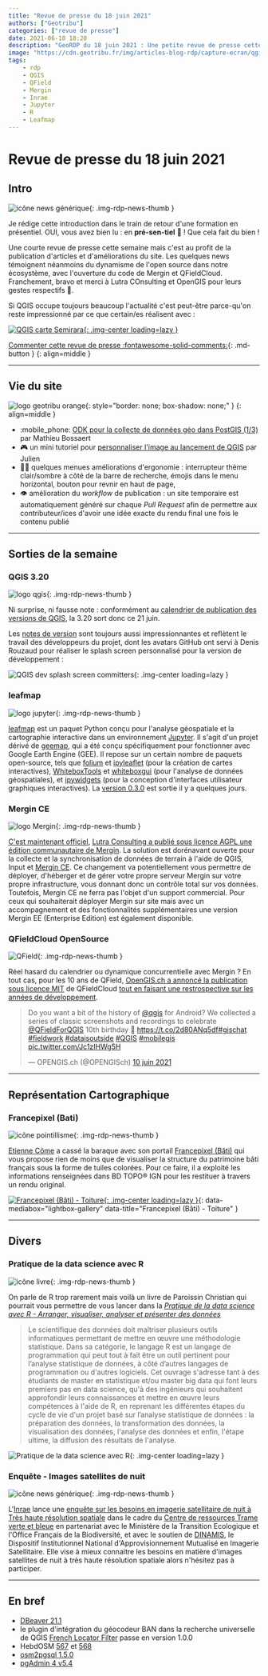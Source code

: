 ```yaml
---
title: "Revue de presse du 18 juin 2021"
authors: ["Geotribu"]
categories: ["revue de presse"]
date: 2021-06-18 18:20
description: "GeoRDP du 18 juin 2021 : Une petite revue de presse cette semaine mais c'est au profit de la publication d'articles ou d'améliorations du site. Les quelques news témoignent néanmoins du dynamisme de l'open source dans notre écosystème, avec l'ouverture du code de Mergin et QFieldCloud."
image: "https://cdn.geotribu.fr/img/articles-blog-rdp/capture-ecran/qgis_carte_semirara_2021.jpg"
tags:
    - rdp
    - QGIS
    - QField
    - Mergin
    - Inrae
    - Jupyter
    - R
    - Leafmap
---
```


# Revue de presse du 18 juin 2021

## Intro

![icône news générique](https://cdn.geotribu.fr/img/internal/icons-rdp-news/news.png "News"){: .img-rdp-news-thumb }

Je rédige cette introduction dans le train de retour d'une formation en présentiel. OUI, vous avez bien lu : en **pré-sen-tiel** :partying_face: ! Que cela fait du bien !

Une courte revue de presse cette semaine mais c'est au profit de la publication d'articles et d'améliorations du site. Les quelques news témoignent néanmoins du dynamisme de l'open source dans notre écosystème, avec l'ouverture du code de Mergin et QFieldCloud. Franchement, bravo et merci à Lutra COnsulting et OpenGIS pour leurs gestes respectifs :clap:.

Si QGIS occupe toujours beaucoup l'actualité c'est peut-être parce-qu'on reste impressionné par ce que certain/es réalisent avec :

[![QGIS carte Semirara](https://cdn.geotribu.fr/img/articles-blog-rdp/capture-ecran/qgis_carte_semirara_2021.jpg "Carte de l'île de Semirara, réalisée avec QGIS"){: .img-center loading=lazy }](https://www.flickr.com/photos/74062463@N03/51201592406/in/pool-qgis/)

[Commenter cette revue de presse :fontawesome-solid-comments:](#__comments){: .md-button }
{: align=middle }

----

## Vie du site

![logo geotribu orange](https://cdn.geotribu.fr/img/internal/charte/geotribu_logo_rectangle_384x80.png "logo geotribu orange"){: style="border: none; box-shadow: none;" }
{: align=middle }

- :mobile_phone: [ODK pour la collecte de données géo dans PostGIS (1/3)](/articles/2021/2021-06-08_odk_postgis_1/) par Mathieu Bossaert
- :video_game: un mini tutoriel pour [personnaliser l'image au lancement de QGIS](/articles/2021/2021-06-11_qgis_personnaliser_splash_screen/) par Julien
- :artist: quelques menues améliorations d'ergonomie : interrupteur thème clair/sombre à côté de la barre de recherche, émojis dans le menu horizontal, bouton pour revnir en haut de page,
- :eye: amélioration du *workflow* de publication : un site temporaire est automatiquement généré sur chaque *Pull Request* afin de permettre aux contributeur/ices d'avoir une idée exacte du rendu final une fois le contenu publié

----

## Sorties de la semaine

### QGIS 3.20

![logo qgis](https://cdn.geotribu.fr/img/logos-icones/logiciels_librairies/qgis.png "QGIS"){: .img-rdp-news-thumb }

Ni surprise, ni fausse note : conformément au [calendrier de publication des versions de QGIS](https://www.qgis.org/fr/site/getinvolved/development/roadmap.html#release-schedule), la 3.20 sort donc ce 21 juin.

Les [notes de version](https://changelog.qgis.org/en/qgis/version/3.20/) sont toujours aussi impressionnantes et reflètent le travail des développeurs du projet, dont les avatars GitHub ont servi à Denis Rouzaud pour réaliser le splash screen personnalisé pour la version de développement :

![QGIS dev splash screen committers](https://raw.githubusercontent.com/qgis/QGIS/b1ae357fe846c78c8c47a539ec659ac702cc031e/images/splash/splash.png "QGIS dev splash screen committers"){: .img-center loading=lazy }

### leafmap

![logo jupyter](https://cdn.geotribu.fr/img/logos-icones/logiciels_librairies/Jupyter_logo.png "Jupyter"){: .img-rdp-news-thumb }

[leafmap](https://github.com/giswqs/leafmap) est un paquet Python conçu pour l'analyse géospatiale et la cartographie interactive dans un environnement [Jupyter](https://jupyter.org). Il s'agit d'un projet dérivé de [geemap](https://geemap.org), qui a été conçu spécifiquement pour fonctionner avec Google Earth Engine (GEE). Il repose sur un certain nombre de paquets open-source, tels que [folium](https://github.com/python-visualization/folium) et [ipyleaflet](https://github.com/jupyter-widgets/ipyleaflet) (pour la création de cartes interactives), [WhiteboxTools](https://github.com/jblindsay/whitebox-tools) et [whiteboxgui](https://github.com/giswqs/whiteboxgui) (pour l'analyse de données géospatiales), et [ipywidgets](https://github.com/jupyter-widgets/ipywidgets) (pour la conception d'interfaces utilisateur graphiques interactives). La [version 0.3.0](https://github.com/giswqs/leafmap/releases/tag/v0.3.0) est sortie il y a quelques jours.

### Mergin CE

![logo Mergin](https://cdn.geotribu.fr/img/logos-icones/logiciels_librairies/mergin_logo.png "Mergin"){: .img-rdp-news-thumb }

[C'est maintenant officiel](/rdp/2021/rdp_2021-04-09/#mergin-prochainement-en-open-source), [Lutra Consulting a publié sous licence AGPL une édition communautaire de Mergin](https://www.lutraconsulting.co.uk/blog/2021/06/16/mergin-ce-released/). La solution est dorénavant ouverte pour la collecte et la synchronisation de données de terrain à l'aide de QGIS, Input et [Mergin CE](https://github.com/lutraconsulting/mergin). Ce changement va potentiellement vous permettre de déployer, d'héberger et de gérer votre propre serveur Mergin sur votre propre infrastructure, vous donnant donc un contrôle total sur vos données. Toutefois, Mergin CE ne ferra pas l'objet d'un support commercial. Pour ceux qui souhaiterait déployer Mergin sur site mais avec un accompagnement et des fonctionnalités supplémentaires une version Mergin EE (Enterprise Edition) est également disponible.

### QFieldCloud OpenSource

![QField](https://cdn.geotribu.fr/img/logos-icones/logiciels_librairies/qfiled.jpg "icône QField"){: .img-rdp-news-thumb }

Réel hasard du calendrier ou dynamique concurrentielle avec Mergin ? En tout cas, pour les 10 ans de QField, [OpenGIS.ch a annoncé la publication sous licence MIT](https://github.com/opengisch/qfieldcloud/pull/3) de QFieldCloud [tout en faisant une restrospective sur les années de développement](https://www.opengis.ch/fr/2021/06/08/qfieldcloud-now-opensource-happy-10-years-of-field-mapping-with-qgis/).

<blockquote class="twitter-tweet tw-align-center" data-lang="fr" data-dnt="true"><p lang="en" dir="ltr">Do you want a bit of the history of <a href="https://twitter.com/qgis?ref_src=twsrc%5Etfw">@qgis</a> for Android? We collected a series of classic screenshots and recordings to celebrate <a href="https://twitter.com/QFieldForQGIS?ref_src=twsrc%5Etfw">@QFieldForQGIS</a> 10th birthday 🎂 <a href="https://t.co/2d80ANq5df">https://t.co/2d80ANq5df</a><a href="https://twitter.com/hashtag/gischat?src=hash&amp;ref_src=twsrc%5Etfw">#gischat</a> <a href="https://twitter.com/hashtag/fieldwork?src=hash&amp;ref_src=twsrc%5Etfw">#fieldwork</a> <a href="https://twitter.com/hashtag/dataisoutside?src=hash&amp;ref_src=twsrc%5Etfw">#dataisoutside</a> <a href="https://twitter.com/hashtag/QGIS?src=hash&amp;ref_src=twsrc%5Etfw">#QGIS</a> <a href="https://twitter.com/hashtag/mobilegis?src=hash&amp;ref_src=twsrc%5Etfw">#mobilegis</a> <a href="https://t.co/Jc1zIHWg5H">pic.twitter.com/Jc1zIHWg5H</a></p>&mdash; OPENGIS.ch (@OPENGISch) <a href="https://twitter.com/OPENGISch/status/1402920106527711232?ref_src=twsrc%5Etfw">10 juin 2021</a></blockquote>

----

## Représentation Cartographique

### Francepixel (Bati)

![icône pointillisme](https://cdn.geotribu.fr/img/internal/icons-rdp-news/pointillisme.png "icône pointillisme"){: .img-rdp-news-thumb }

[Etienne Côme](https://twitter.com/comeetie) a cassé la baraque avec son portail [Francepixel (Bâti)](https://www.comeetie.fr/galerie/francepixelsbati/) qui vous propose rien de moins que de visualiser la structure du patrimoine bâti français sous la forme de tuiles colorées. Pour ce faire, il a exploité les informations renseignées dans BD TOPO® IGN pour les restituer à travers un rendu original.

[![Francepixel (Bâti) - Toiture](https://cdn.geotribu.fr/img/articles-blog-rdp/capture-ecran/francepixel_bati_toiture.png "Francepixel (Bâti) - Toiture"){: .img-center loading=lazy }](https://cdn.geotribu.fr/img/articles-blog-rdp/capture-ecran/francepixel_bati_toiture.png){: data-mediabox="lightbox-gallery" data-title="Francepixel (Bâti) - Toiture" }

----

## Divers

### Pratique de la data science avec R

![icône livre](https://cdn.geotribu.fr/img/logos-icones/divers/livre.png "Logo livre"){: .img-rdp-news-thumb }

On parle de R trop rarement mais voilà un livre de Paroissin Christian qui pourrait vous permettre de vous lancer dans la *[Pratique de la data science avec R - Arranger, visualiser, analyser et présenter des données](https://www.editions-ellipses.fr/accueil/13539-pratique-de-la-data-science-avec-r-arranger-visualiser-analyser-et-presenter-des-donnees-9782340047587.html#description-scroll-tricks)*

> Le scientifique des données doit maîtriser plusieurs outils informatiques permettant de mettre en œuvre une méthodologie statistique. Dans sa catégorie, le langage R est un langage de programmation qui peut tout à fait être un outil pertinent pour l’analyse statistique de données, à côté d’autres langages de programmation ou d'autres logiciels. Cet ouvrage s'adresse tant à des étudiants de master en statistique et/ou master big data qui font leurs premiers pas en data science, qu'à des ingénieurs qui souhaitent approfondir leurs connaissances et mettre en œuvre leurs compétences à l'aide de R, en reprenant les différentes étapes du cycle de vie d'un projet basé sur l’analyse statistique de données : la préparation des données, la transformation des données, la visualisation des données, l'analyse des données et enfin, l'étape ultime, la diffusion des résultats de l'analyse.

![Pratique de la data science avec R](https://cdn.geotribu.fr/img/articles-blog-rdp/livres/pratique-de-la-data-science-avec-r-arranger-visualiser-analyser-et-presenter-des-donnees.webp "Pratique de la data science avec R"){: .img-center loading=lazy }

### Enquête - Images satellites de nuit

![icône news générique](https://cdn.geotribu.fr/img/internal/icons-rdp-news/news.png "News"){: .img-rdp-news-thumb }

L'[Inrae](https://www.inrae.fr) lance une [enquête sur les besoins en imagerie satellitaire de nuit à Très haute résolution spatiale](https://sondages.inrae.fr/index.php/864566) dans le cadre du [Centre de ressources Trame verte et bleue](http://www.trameverteetbleue.fr) en partenariat avec le Ministère de la Transition Ecologique et l'Office Français de la Biodiversité, et avec le soutien de [DINAMIS](https://dinamis.data-terra.org), le Dispositif Institutionnel National d'Approvisionnement Mutualisé en Imagerie Satellitaire. Elle vise à mieux connaitre les besoins en matière d'images satellites de nuit à très haute résolution spatiale alors n'hésitez pas à participer.

----

## En bref

- [DBeaver 21.1](https://dbeaver.io/2021/05/31/dbeaver-21-1/)
- le plugin d'intégration du géocodeur BAN dans la recherche universelle de QGIS [French Locator Filter](https://oslandia.gitlab.io/qgis/french_locator_filter/development/history.html#id1) passe en version 1.0.0
- HebdOSM [567](https://weeklyosm.eu/fr/archives/14609) et [568](https://weeklyosm.eu/fr/archives/14633)
- [osm2pgsql 1.5.0](https://osm2pgsql.org/news/2021/06/02/release-1.5.0.html)
- [pgAdmin 4 v5.4](https://www.pgadmin.org/)
